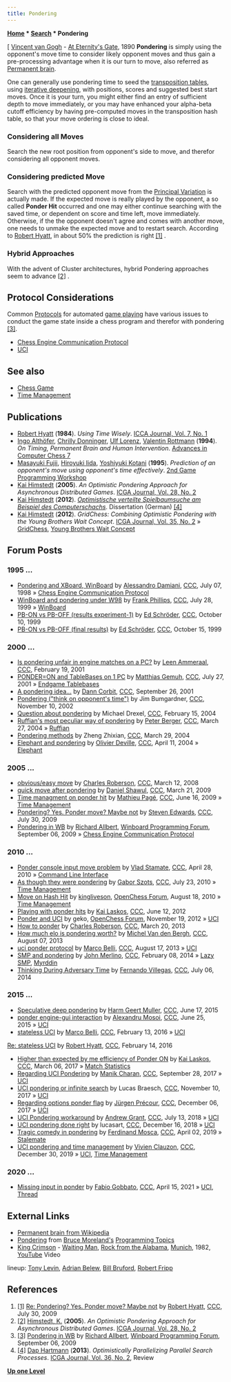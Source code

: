 ```yaml
---
title: Pondering
---
```

**[Home](Home "Home") \* [Search](Search "Search") \* Pondering**



[ [Vincent van Gogh](Category:Vincent_van_Gogh "Category:Vincent van Gogh") - [At Eternity's Gate](https://en.wikipedia.org/wiki/At_Eternity%27s_Gate), 1890
**Pondering** is simply using the opponent's move time to consider likely opponent moves and thus gain a pre-processing advantage when it is our turn to move, also referred as [Permanent brain](https://en.wikipedia.org/wiki/Permanent_brain).


One can generally use pondering time to seed the [transposition tables](Transposition_Table "Transposition Table"), using [iterative deepening](Iterative_Deepening "Iterative Deepening"), with positions, scores and suggested best start moves. Once it is your turn, you might either find an entry of sufficient depth to move immediately, or you may have enhanced your alpha-beta cutoff efficiency by having pre-computed moves in the transposition hash table, so that your move ordering is close to ideal. 



### Considering all Moves


Search the new root position from opponent's side to move, and therefor considering all opponent moves.



### Considering predicted Move


Search with the predicted opponent move from the [Principal Variation](Principal_Variation "Principal Variation") is actually made. If the expected move is really played by the opponent, a so called **Ponder Hit** occurred and one may either continue searching with the saved time, or dependent on score and time left, move immediately. Otherwise, if the the opponent doesn't agree and comes with another move, one needs to unmake the expected move and to restart search. According to [Robert Hyatt](Robert_Hyatt "Robert Hyatt"), in about 50% the prediction is right <a id="cite-note-1" href="#cite-ref-1">[1]</a> .



### Hybrid Approaches


With the advent of Cluster architectures, hybrid Pondering approaches seem to advance <a id="cite-note-2" href="#cite-ref-2">[2]</a> .



## Protocol Considerations


Common [Protocols](Protocols "Protocols") for automated [game playing](Chess_Game "Chess Game") have various issues to conduct the game state inside a chess program and therefor with pondering <a id="cite-note-3" href="#cite-ref-3">[3]</a>.



* [Chess Engine Communication Protocol](Chess_Engine_Communication_Protocol "Chess Engine Communication Protocol")
* [UCI](UCI "UCI")


## See also


* [Chess Game](Chess_Game "Chess Game")
* [Time Management](Time_Management "Time Management")


## Publications


* [Robert Hyatt](Robert_Hyatt "Robert Hyatt") (**1984**). *Using Time Wisely*. [ICCA Journal, Vol. 7, No. 1](ICGA_Journal#7_1 "ICGA Journal")
* [Ingo Althöfer](Ingo_Alth%C3%B6fer "Ingo Althöfer"), [Chrilly Donninger](Chrilly_Donninger "Chrilly Donninger"), [Ulf Lorenz](Ulf_Lorenz "Ulf Lorenz"), [Valentin Rottmann](Valentin_Rottmann "Valentin Rottmann") (**1994**). *On Timing, Permanent Brain and Human Intervention*. [Advances in Computer Chess 7](Advances_in_Computer_Chess_7 "Advances in Computer Chess 7")
* [Masayuki Fujii](index.php?title=Masayuki_Fujii&action=edit&redlink=1 "Masayuki Fujii (page does not exist)"), [Hiroyuki Iida](Hiroyuki_Iida "Hiroyuki Iida"), [Yoshiyuki Kotani](Yoshiyuki_Kotani "Yoshiyuki Kotani") (**1995**). *Prediction of an opponent's move using opponent's time effectively*. [2nd Game Programming Workshop](Conferences#GPW "Conferences")
* [Kai Himstedt](Kai_Himstedt "Kai Himstedt") (**2005**). *An Optimistic Pondering Approach for Asynchronous Distributed Games*. [ICGA Journal, Vol. 28, No. 2](ICGA_Journal#28_2 "ICGA Journal")
* [Kai Himstedt](Kai_Himstedt "Kai Himstedt") (**2012**). *[Optimistische verteilte Spielbaumsuche am Beispiel des Computerschachs](http://www.shaker.de/de/content/catalogue/index.asp?ID=8&ISBN=978-3-8440-0803-6)*. Dissertation (German) <a id="cite-note-4" href="#cite-ref-4">[4]</a>
* [Kai Himstedt](Kai_Himstedt "Kai Himstedt") (**2012**). *GridChess: Combining Optimistic Pondering with the Young Brothers Wait Concept*. [ICGA Journal, Vol. 35, No. 2](ICGA_Journal#35_2 "ICGA Journal") » [GridChess](GridChess "GridChess"), [Young Brothers Wait Concept](Young_Brothers_Wait_Concept "Young Brothers Wait Concept")


## Forum Posts


### 1995 ...


* [Pondering and XBoard, WinBoard](https://www.stmintz.com/ccc/index.php?id=21841) by [Alessandro Damiani](Alessandro_Damiani "Alessandro Damiani"), [CCC](CCC "CCC"), July 07, 1998 » [Chess Engine Communication Protocol](Chess_Engine_Communication_Protocol "Chess Engine Communication Protocol")
* [WinBoard and pondering under W98](https://www.stmintz.com/ccc/index.php?id=62577) by [Frank Phillips](Frank_Phillips "Frank Phillips"), [CCC](CCC "CCC"), July 28, 1999 » [WinBoard](WinBoard "WinBoard")
* [PB-ON vs PB-OFF (results experiment-1)](https://www.stmintz.com/ccc/index.php?id=72537) by [Ed Schröder](Ed_Schroder "Ed Schroder"), [CCC](CCC "CCC"), October 10, 1999
* [PB-ON vs PB-OFF (final results)](https://www.stmintz.com/ccc/index.php?id=73408) by [Ed Schröder](Ed_Schroder "Ed Schroder"), [CCC](CCC "CCC"), October 15, 1999


### 2000 ...


* [Is pondering unfair in engine matches on a PC?](https://www.stmintz.com/ccc/index.php?id=155085) by [Leen Ammeraal](Leen_Ammeraal "Leen Ammeraal"), [CCC](CCC "CCC"), February 19, 2001
* [PONDER=ON and TableBases on 1 PC](https://www.stmintz.com/ccc/index.php?id=181281) by [Matthias Gemuh](Matthias_Gemuh "Matthias Gemuh"), [CCC](CCC "CCC"), July 27, 2001 » [Endgame Tablebases](Endgame_Tablebases "Endgame Tablebases")
* [A pondering idea...](https://www.stmintz.com/ccc/index.php?id=190547) by [Dann Corbit](Dann_Corbit "Dann Corbit"), [CCC](CCC "CCC"), September 26, 2001
* [Pondering ("think on opponent's time")](https://www.stmintz.com/ccc/index.php?id=264237) by Jim Bumgardner, [CCC](CCC "CCC"), November 10, 2002
* [Question about pondering](https://www.stmintz.com/ccc/index.php?id=349367) by Michael Drexel, [CCC](CCC "CCC"), February 15, 2004
* [Ruffian's most peculiar way of pondering](https://www.stmintz.com/ccc/index.php?id=356976) by [Peter Berger](Peter_Berger "Peter Berger"), [CCC](CCC "CCC"), March 27, 2004 » [Ruffian](Ruffian "Ruffian")
* [Pondering methods](https://www.stmintz.com/ccc/index.php?id=357181) by Zheng Zhixian, [CCC](CCC "CCC"), March 29, 2004
* [Elephant and pondering](https://www.stmintz.com/ccc/index.php?id=359543) by [Olivier Deville](Olivier_Deville "Olivier Deville"), [CCC](CCC "CCC"), April 11, 2004 » [Elephant](Elephant "Elephant")


### 2005 ...


* [obvious/easy move](http://www.talkchess.com/forum/viewtopic.php?t=20125) by [Charles Roberson](Charles_Roberson "Charles Roberson"), [CCC](CCC "CCC"), March 12, 2008
* [quick move after pondering](http://www.talkchess.com/forum/viewtopic.php?t=27105) by [Daniel Shawul](Daniel_Shawul "Daniel Shawul"), [CCC](CCC "CCC"), March 21, 2009
* [Time managment on ponder hit](http://www.talkchess.com/forum/viewtopic.php?t=28438) by [Mathieu Pagé](Mathieu_Pag%C3%A9 "Mathieu Pagé"), [CCC](CCC "CCC"), June 16, 2009 » [Time Management](Time_Management "Time Management")
* [Pondering? Yes. Ponder move? Maybe not](http://www.talkchess.com/forum/viewtopic.php?t=29166) by [Steven Edwards](Steven_Edwards "Steven Edwards"), [CCC](CCC "CCC"), July 30, 2009
* [Pondering in WB](http://www.open-aurec.com/wbforum/viewtopic.php?f=4&t=50392) by [Richard Allbert](Richard_Allbert "Richard Allbert"), [Winboard Programming Forum](Computer_Chess_Forums "Computer Chess Forums"), September 06, 2009 » [Chess Engine Communication Protocol](Chess_Engine_Communication_Protocol "Chess Engine Communication Protocol")


### 2010 ...


* [Ponder console input move problem](http://www.talkchess.com/forum/viewtopic.php?t=34051) by [Vlad Stamate](Vlad_Stamate "Vlad Stamate"), [CCC](CCC "CCC"), April 28, 2010 » [Command Line Interface](index.php?title=Command_Line_Interface&action=edit&redlink=1 "Command Line Interface (page does not exist)")
* [As though they were pondering](http://www.talkchess.com/forum/viewtopic.php?t=35554) by [Gabor Szots](Gabor_Szots "Gabor Szots"), [CCC](CCC "CCC"), July 23, 2010 » [Time Management](Time_Management "Time Management")
* [Move on Hash Hit](http://www.open-chess.org/viewtopic.php?f=5&t=588) by [kingliveson](Franklin_Titus "Franklin Titus"), [OpenChess Forum](Computer_Chess_Forums "Computer Chess Forums"), August 18, 2010 » [Time Management](Time_Management "Time Management")
* [Playing with ponder hits](http://www.talkchess.com/forum/viewtopic.php?t=44037) by [Kai Laskos](Kai_Laskos "Kai Laskos"), [CCC](CCC "CCC"), June 12, 2012
* [Ponder and UCI](http://www.open-chess.org/viewtopic.php?f=5&t=2146) by geko, [OpenChess Forum](Computer_Chess_Forums "Computer Chess Forums"), November 19, 2012 » [UCI](UCI "UCI")
* [How to ponder](http://www.talkchess.com/forum/viewtopic.php?t=47554) by [Charles Roberson](Charles_Roberson "Charles Roberson"), [CCC](CCC "CCC"), March 20, 2013
* [How much elo is pondering worth?](http://www.talkchess.com/forum/viewtopic.php?t=48864) by [Michel Van den Bergh](Michel_Van_den_Bergh "Michel Van den Bergh"), [CCC](CCC "CCC"), August 07, 2013
* [uci ponder protocol](http://www.talkchess.com/forum/viewtopic.php?t=48996) by [Marco Belli](Marco_Belli "Marco Belli"), [CCC](CCC "CCC"), August 17, 2013 » [UCI](UCI "UCI")
* [SMP and pondering](http://www.talkchess.com/forum/viewtopic.php?t=51198) by [John Merlino](John_Merlino "John Merlino"), [CCC](CCC "CCC"), February 08, 2014 » [Lazy SMP](Lazy_SMP "Lazy SMP"), [Myrddin](Myrddin "Myrddin")
* [Thinking During Adversary Time](http://www.talkchess.com/forum/viewtopic.php?t=52882) by [Fernando Villegas](Fernando_Villegas "Fernando Villegas"), [CCC](CCC "CCC"), July 06, 2014


### 2015 ...


* [Speculative deep pondering](http://www.talkchess.com/forum/viewtopic.php?t=56697) by [Harm Geert Muller](Harm_Geert_Muller "Harm Geert Muller"), [CCC](CCC "CCC"), June 17, 2015
* [ponder engine-gui interaction](http://www.talkchess.com/forum/viewtopic.php?t=56776) by [Alexandru Mosoi](Alexandru_Mosoi "Alexandru Mosoi"), [CCC](CCC "CCC"), June 25, 2015 » [UCI](UCI "UCI")
* [stateless UCI](http://www.talkchess.com/forum/viewtopic.php?t=59235) by [Marco Belli](Marco_Belli "Marco Belli"), [CCC](CCC "CCC"), February 13, 2016 » [UCI](UCI "UCI")


 [Re: stateless UCI](http://www.talkchess.com/forum/viewtopic.php?t=59235&start=11) by [Robert Hyatt](Robert_Hyatt "Robert Hyatt"), [CCC](CCC "CCC"), February 14, 2016
* [Higher than expected by me efficiency of Ponder ON](http://www.talkchess.com/forum/viewtopic.php?t=63355) by [Kai Laskos](Kai_Laskos "Kai Laskos"), [CCC](CCC "CCC"), March 06, 2017 » [Match Statistics](Match_Statistics "Match Statistics")
* [Regarding UCI Pondering](http://www.talkchess.com/forum/viewtopic.php?t=65324) by [Manik Charan](Manik_Charan "Manik Charan"), [CCC](CCC "CCC"), September 28, 2017 » [UCI](UCI "UCI")
* [UCI pondering or infinite search](http://www.talkchess.com/forum/viewtopic.php?t=65679) by Lucas Braesch, [CCC](CCC "CCC"), November 10, 2017 » [UCI](UCI "UCI")
* [Regarding options ponder flag](http://www.talkchess.com/forum/viewtopic.php?t=65913) by [Jürgen Précour](index.php?title=J%C3%BCrgen_Pr%C3%A9cour&action=edit&redlink=1 "Jürgen Précour (page does not exist)"), [CCC](CCC "CCC"), December 06, 2017 » [UCI](UCI "UCI")
* [UCI Pondering workaround](http://www.talkchess.com/forum3/viewtopic.php?f=7&t=67971) by [Andrew Grant](Andrew_Grant "Andrew Grant"), [CCC](CCC "CCC"), July 13, 2018 » [UCI](UCI "UCI")
* [UCI pondering done right](http://www.talkchess.com/forum3/viewtopic.php?f=7&t=69279) by lucasart, [CCC](CCC "CCC"), December 16, 2018 » [UCI](UCI "UCI")
* [Tragic comedy in pondering](http://www.talkchess.com/forum3/viewtopic.php?f=2&t=70385) by [Ferdinand Mosca](Ferdinand_Mosca "Ferdinand Mosca"), [CCC](CCC "CCC"), April 02, 2019 » [Stalemate](Stalemate "Stalemate")
* [UCI pondering and time management](http://www.talkchess.com/forum3/viewtopic.php?f=7&t=72686) by [Vivien Clauzon](Vivien_Clauzon "Vivien Clauzon"), [CCC](CCC "CCC"), December 30, 2019 » [UCI](UCI "UCI"), [Time Management](Time_Management "Time Management")


### 2020 ...


* [Missing input in ponder](http://www.talkchess.com/forum3/viewtopic.php?f=7&t=77088) by [Fabio Gobbato](Fabio_Gobbato "Fabio Gobbato"), [CCC](CCC "CCC"), April 15, 2021 » [UCI](UCI "UCI"), [Thread](Thread "Thread")


## External Links


* [Permanent brain from Wikipedia](https://en.wikipedia.org/wiki/Permanent_brain)
* [Pondering](http://web.archive.org/web/20071027053527/www.brucemo.com/compchess/programming/pondering.htm) from [Bruce Moreland's](Bruce_Moreland "Bruce Moreland") [Programming Topics](http://web.archive.org/web/20070607231311/www.brucemo.com/compchess/programming/index.htm)
* [King Crimson](Category:King_Crimson "Category:King Crimson") - [Waiting Man](https://en.wikipedia.org/wiki/Beat_(King_Crimson_album)), [Rock from the Alabama](https://en.wikipedia.org/wiki/Alabama-Halle), [Munich](https://en.wikipedia.org/wiki/Munich), 1982, [YouTube](https://en.wikipedia.org/wiki/YouTube) Video


 lineup: [Tony Levin](https://en.wikipedia.org/wiki/Tony_Levin), [Adrian Belew](Category:Adrian_Belew "Category:Adrian Belew"), [Bill Bruford](Category:Bill_Bruford "Category:Bill Bruford"), [Robert Fripp](Category:Robert_Fripp "Category:Robert Fripp")
 
## References


1. <a id="cite-ref-1" href="#cite-note-1">[1]</a> [Re: Pondering? Yes. Ponder move? Maybe not](http://www.talkchess.com/forum/viewtopic.php?topic_view=threads&p=283576&t=29166) by [Robert Hyatt](Robert_Hyatt "Robert Hyatt"), [CCC](CCC "CCC"), July 30, 2009
2. <a id="cite-ref-2" href="#cite-note-2">[2]</a> [Himstedt, K.](Kai_Himstedt "Kai Himstedt") (**2005**). *An Optimistic Pondering Approach for Asynchronous Distributed Games*. [ICGA Journal, Vol. 28, No. 2](ICGA_Journal#28_2 "ICGA Journal")
3. <a id="cite-ref-3" href="#cite-note-3">[3]</a> [Pondering in WB](http://www.open-aurec.com/wbforum/viewtopic.php?f=4&t=50392) by [Richard Allbert](Richard_Allbert "Richard Allbert"), [Winboard Programming Forum](Computer_Chess_Forums "Computer Chess Forums"), September 06, 2009
4. <a id="cite-ref-4" href="#cite-note-4">[4]</a> [Dap Hartmann](Dap_Hartmann "Dap Hartmann") (**2013**). *Optimistically Parallelizing Parallel Search Processes*. [ICGA Journal, Vol. 36, No. 2](ICGA_Journal#36_2 "ICGA Journal"), Review

**[Up one Level](Search "Search")**







 
